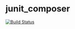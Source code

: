 # junit_composer
[![Build Status](https://travis-ci.org/bryce-s/junit_composer.svg?branch=master)](https://travis-ci.org/bryce-s/junit_composer)



